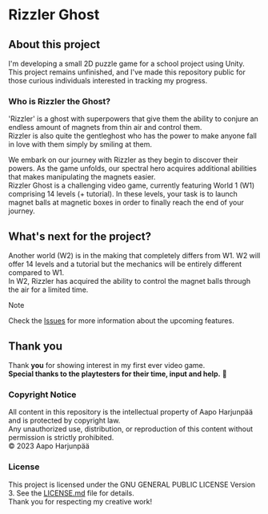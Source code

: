 # Rizzler Ghost
## About this project
I'm developing a small 2D puzzle game for a school project using Unity.  
This project remains unfinished, and I've made this repository public for those curious individuals interested in tracking my progress.  

### Who is Rizzler the Ghost?
'Rizzler' is a ghost with superpowers that give them the ability to conjure an endless amount of magnets from thin air and control them.  
Rizzler is also quite the gentleghost who has the power to make anyone fall in love with them simply by smiling at them.  
  
We embark on our journey with Rizzler as they begin to discover their powers. As the game unfolds, our spectral hero acquires additional abilities that makes manipulating the magnets easier.  
Rizzler Ghost is a challenging video game, currently featuring World 1 (W1) comprising 14 levels (+ tutorial). In these levels, your task is to launch magnet balls at magnetic boxes in order to finally reach the end of your journey.  
## What's next for the project?
Another world (W2) is in the making that completely differs from W1. W2 will offer 14 levels and a tutorial but the mechanics will be entirely different compared to W1.  
In W2, Rizzler has acquired the ability to control the magnet balls through the air for a limited time.  
  
> [!NOTE]  
> Check the [Issues](https://github.com/iAmAapo/rizzler-ghost/issues) for more information about the upcoming features.
  
## Thank you
Thank **you** for showing interest in my first ever video game.  
**Special thanks to the playtesters for their time, input and help.** 🖤
  
### Copyright Notice
All content in this repository is the intellectual property of Aapo Harjunpää and is protected by copyright law.  
Any unauthorized use, distribution, or reproduction of this content without permission is strictly prohibited.  
© 2023 Aapo Harjunpää  
### License
This project is licensed under the GNU GENERAL PUBLIC LICENSE Version 3. See the [LICENSE.md](LICENSE.md) file for details.  
Thank you for respecting my creative work!
